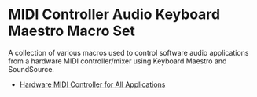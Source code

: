 # MIDI Controller Audio Keyboard Maestro Macro Set

A collection of various macros used to control software audio applications from a hardware MIDI controller/mixer using Keyboard Maestro and SoundSource.

* [Hardware MIDI Controller for All Applications](https://chris.slamar.com/series/hardware-mixer-for-software-applications/)
